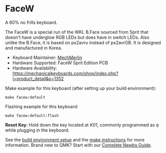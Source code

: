 # FaceW

A 60% no frills keyboard.

The FaceW is a special run of the WKL B.Face sourced from Sprit that doesn't have underglow RGB LEDs but does have in switch LEDs. Also unlike the B.Face, it is based on ps2avru instead of ps2avrGB. It is designed and manufactured in Korea. 

* Keyboard Maintainer: [MechMerlin](www.github.com/mechmerlin)
* Hardware Supported: FaceW Sprit Edition PCB
* Hardware Availability: <https://mechanicalkeyboards.com/shop/index.php?l=product_detail&p=1352>

Make example for this keyboard (after setting up your build environment):

    make facew:default

Flashing example for this keyboard:

    make facew:default:flash

**Reset Key**: Hold down the key located at *K01*, commonly programmed as *q* while plugging in the keyboard.

See the [build environment setup](https://docs.qmk.fm/#/getting_started_build_tools) and the [make instructions](https://docs.qmk.fm/#/getting_started_make_guide) for more information. Brand new to QMK? Start with our [Complete Newbs Guide](https://docs.qmk.fm/#/newbs).
